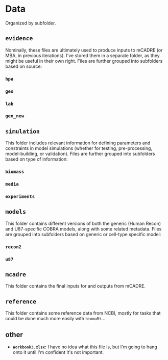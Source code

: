 # Data

Organized by subfolder.

## `evidence`

Nominally, these files are ultimately used to produce inputs to mCADRE (or MBA, in previous iterations). I've stored them in a separate folder, as they might be useful in their own right. Files are further grouped into subfolders based on source:

### `hpa`

### `geo`

### `lab`

### `geo_new`


## `simulation`

This folder includes relevant information for defining parameters and constraints in model simulations (whether for testing, pre-processing, model-building, or validation). Files are further grouped into subfolders based on type of information:

### `biomass`

### `media`

### `experiments`


## `models`

This folder contains different versions of both the generic (Human Recon) and U87-specific COBRA models, along with some related metadata. Files are grouped into subfolders based on generic or cell-type specific model:

### `recon2`

### `u87`


## `mcadre`

This folder contains the final inputs for and outputs from mCADRE.


## `reference`

This folder contains some reference data from NCBI, mostly for tasks that could be done much more easily with `biomaRt`...


## other

+ **`Workbook3.xlsx`:** I have no idea what this file is, but I'm going to hang onto it until I'm confident it's not important.
